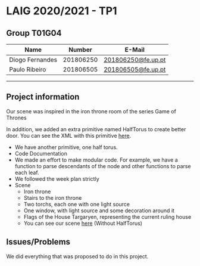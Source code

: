 # LAIG 2020/2021 - TP1

## Group T01G04
| Name             | Number    | E-Mail             |
| ---------------- | --------- | ------------------ |
| Diogo Fernandes  | 201806250 | 201806250@fe.up.pt |
| Paulo Ribeiro    | 201806505 | 201806505@fe.up.pt |


----
## Project information

Our scene was inspired in the iron throne room of the series Game of Thrones

In addition, we added an extra primitive named HalfTorus to create better door. You can see the XML with this primitive [here](scenes/full-scene.xml).

- We have another primitive, one half torus.
- Code Documentation
- We made an effort to make modular code. For example, we have a function to parse descendants of the node and other functions to parse each leaf.
- We followed the week plan strictly 
- Scene
  - Iron throne
  - Stairs to the iron throne
  - Two torchs, each one with one light source
  - One window, with light source and some decoration around it
  - Flags of the House Targaryen, representing the current ruling house
  - You can see our scene [here](scenes/LAIG_TP1_XML_T1_G04_v02.xml.xml) (Without HalfTorus)
  
## Issues/Problems

We did everything that was proposed to do in this project.



